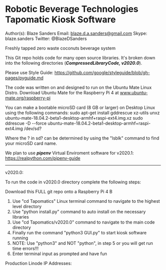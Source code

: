 # Robotic Beverage Technologies Tapomatic Kiosk Software

Author(s): Blaze Sanders Email: blaze.d.a.sanders@gmail.com Skype: blaze.sanders Twitter: @BlazeDSanders

Freshly tapped zero waste coconuts beverage system

This Git repo holds code for many open source libraries. It's broken down into the following directories (***CompressedLibraryCode, v2020.0***).

Please use Style Guide: https://github.com/google/styleguide/blob/gh-pages/pyguide.md

The code was written on and designed to run on the Ubuntu Mate Linux Distro. 
Download Ubuntu Mate for the Raspberry Pi 4 at www.ubuntu-mate.org/raspberry-pi

You can make a bootable microSD card (8 GB or larger) on Desktop Linux using the following commands: 
sudo apt-get install gddrescue xz-utils
unxz ubuntu-mate-18.04.2-beta1-desktop-armhf+raspi-ext4.img.xz
sudo ddrescue -D --force ubuntu-mate-18.04.2-beta1-desktop-armhf+raspi-ext4.img /dev/sd?

Where the ? in sd? can be determined by using the "lsblk" command to find your microSD card name.

We plan to use ***pipenv*** Virtual Enviroment software for v2020.1: https://realpython.com/pipenv-guide


***
v2020.0:

To run the code in v2020.0 directory complete the following steps:

Download this FULL git repo onto a Raspberry Pi 4 B
1. Use "cd Tapomatics" Linux terminal command to navigate to the highest level directory
2. Use "python install.py" command to auto install on the necessary libraries
3. Use "cd Tapomatics/v2020.0" command to navigate to the main code directory
4. Finally run the command "python3 GUI.py" to start kiosk software running
5. NOTE: Use "python3" and NOT "python", in step 5 or you will get run time errors!!!
6. Enter terminal input as prompted and have fun

Production Linode IP Addresses:


